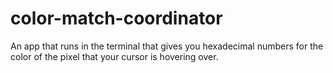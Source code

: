 # color-match-coordinator
An app that runs in the terminal that gives you hexadecimal numbers for the color of the pixel that your cursor is hovering over. 
